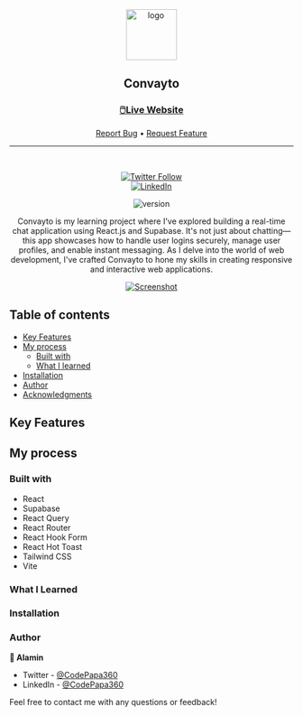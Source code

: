 <div align="center">

  <img src="./public/logo-dark.png" alt="logo" width="90" height="auto">

  <h2>Convayto</h2>

  <h3>
    <a href="https://convayto.vercel.app">
      <strong>🖱️Live Website</strong>
    </a>
  </h3>

  <div align="center">
    <a href="https://github.com/CodePapa360/Convayto/issues">Report Bug</a>
    •
    <a href="https://github.com/CodePapa360/Convayto/pulls">Request Feature</a>
  </div>

  <hr>

</div>

<!-- Badges -->
<div align="center">
<br/>

[![Twitter Follow](https://img.shields.io/twitter/follow/CodePapa360?style=social)](https://twitter.com/CodePapa360)  
[![LinkedIn](https://img.shields.io/badge/LinkedIn-Connect-blue?style=social&logo=linkedin)](https://www.linkedin.com/in/CodePapa360)

![version](https://img.shields.io/github/package-json/v/CodePapa360/PrayerTimes)

</div>

<!-- Brief -->
<p align="center">
Convayto is my learning project where I've explored building a real-time chat application using React.js and Supabase. It's not just about chatting—this app showcases how to handle user logins securely, manage user profiles, and enable instant messaging. As I delve into the world of web development, I've crafted Convayto to hone my skills in creating responsive and interactive web applications.
</p>

<!-- Screenshot -->
<a align="center" href="https://convayto.vercel.app">

![Screenshot](./public/thumbnail-preview.png)

</a>

## Table of contents

- [Key Features](#key-features)
- [My process](#my-process)
  - [Built with](#built-with)
  - [What I learned](#what-i-learned)
- [Installation](#installation)
- [Author](#author)
- [Acknowledgments](#acknowledgments)

## Key Features

## My process

### Built with

- React
- Supabase
- React Query
- React Router
- React Hook Form
- React Hot Toast
- Tailwind CSS
- Vite

### What I Learned

### Installation

### Author

<b>👤 Alamin</b>

- Twitter - [@CodePapa360](https://www.twitter.com/CodePapa360)
- LinkedIn - [@CodePapa360](https://www.linkedin.com/in/codepapa360)

Feel free to contact me with any questions or feedback!
